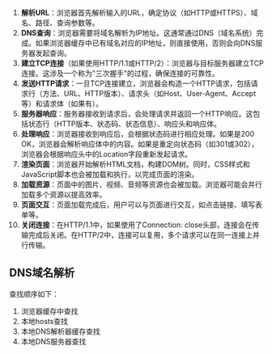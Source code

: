 1. **解析URL**：浏览器首先解析输入的URL，确定协议（如HTTP或HTTPS）、域名、路径、查询参数等。
2. **DNS查询**：浏览器需要将域名解析为IP地址。这通常通过DNS（域名系统）完成。如果浏览器缓存中已有域名对应的IP地址，则直接使用，否则会向DNS服务器发起查询。
3. **建立TCP连接**（如果使用HTTP/1.1或HTTP/2）：浏览器与目标服务器建立TCP连接。这涉及一个称为"三次握手"的过程，确保连接的可靠性。
4. **发送HTTP请求**：一旦TCP连接建立，浏览器会构造一个HTTP请求，包括请求行（方法、URL、HTTP版本）、请求头（如Host、User-Agent、Accept等）和请求体（如果有）。
5. **服务器响应**：服务器接收到请求后，会处理请求并返回一个HTTP响应。这包括状态行（HTTP版本、状态码、状态信息）、响应头和响应体。
6. **处理响应**：浏览器接收到响应后，会根据状态码进行相应处理。如果是200 OK，浏览器会解析响应体中的内容。如果是重定向状态码（如301或302），浏览器会根据响应头中的Location字段重新发起请求。
7. **渲染页面**：浏览器开始解析HTML文档，构建DOM树。同时，CSS样式和JavaScript脚本也会被加载和执行，以完成页面的渲染。
8. **加载资源**：页面中的图片、视频、音频等资源也会被加载。浏览器可能会并行加载多个资源以提高效率。
9. **页面交互**：页面加载完成后，用户可以与页面进行交互，如点击链接、填写表单等。
10. **关闭连接**：在HTTP/1.1中，如果使用了Connection: close头部，连接会在传输完成后关闭。在HTTP/2中，连接可以复用，多个请求可以在同一连接上并行传输。


## DNS域名解析
查找顺序如下：
1. 浏览器缓存中查找
2. 本地hosts查找
3. 本地DNS解析器缓存查找
4. 本地DNS服务器查找